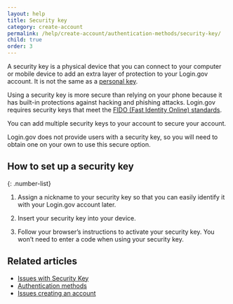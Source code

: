 ```yaml
---
layout: help
title: Security key
category: create-account
permalink: /help/create-account/authentication-methods/security-key/
child: true
order: 3
---
```


A security key is a physical device that you can connect to your computer or mobile device to add an extra layer of protection to your Login.gov account. It is not the same as a [personal key](/help/trouble-signing-in/how-to-sign-in/).

Using a security key is more secure than relying on your phone because it has built-in protections against hacking and phishing attacks. Login.gov requires security keys that meet the [FIDO (Fast Identity Online) standards](https://fidoalliance.org/).

You can add multiple security keys to your account to secure your account.

Login.gov does not provide users with a security key, so you will need to obtain one on your own to use this secure option.

## How to set up a security key

{: .number-list}

1. Assign a nickname to your security key so that you can easily identify it with your Login.gov account later.

2. Insert your security key into your device.

3. Follow your browser’s instructions to activate your security key. You won’t need to enter a code when using your security key.

## Related articles

* [Issues with Security Key](/help/trouble-signing-in/authentication/issues-with-security-key/)
* [Authentication methods](/help/create-account/authentication-methods/)
* [Issues creating an account](/help/create-account/issues-creating-an-account/)
